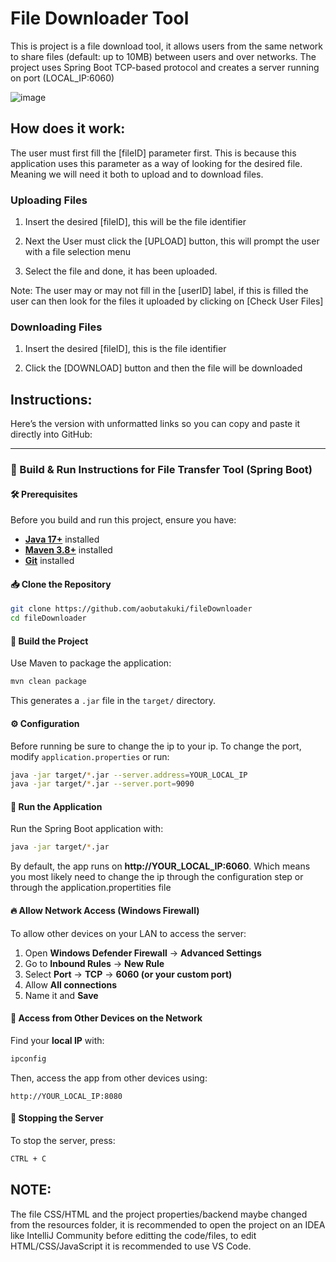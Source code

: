 # File Downloader Tool
This is project is a file download tool, it allows users from the same network to share files (default: up to 10MB) between users and over networks. The project uses Spring Boot TCP-based protocol and creates a server running on port (LOCAL_IP:6060)

![image](https://github.com/user-attachments/assets/cd5293c5-8803-4aaf-858a-bba38054a885)


## How does it work:

The user must first fill the [fileID] parameter first. This is because this application uses this parameter as a way of looking for the desired file. Meaning we will need it both to upload and to download files.

### Uploading Files
1. Insert the desired [fileID], this will be the file identifier

2. Next the User must click the [UPLOAD] button, this will prompt the user with a file selection menu

3. Select the file and done, it has been uploaded.

Note: The user may or may not fill in the [userID] label, if this is filled the user can then look for the files it uploaded by clicking on [Check User Files]

### Downloading Files
1. Insert the desired [fileID], this is the file identifier

2. Click the [DOWNLOAD] button and then the file will be downloaded
   
## Instructions:

Here’s the version with unformatted links so you can copy and paste it directly into GitHub:  

---

### 📌 Build & Run Instructions for File Transfer Tool (Spring Boot)

#### 🛠️ Prerequisites  
Before you build and run this project, ensure you have:  
- **[Java 17+](https://adoptium.net/)** installed  
- **[Maven 3.8+](https://maven.apache.org/download.cgi)** installed  
- **[Git](https://git-scm.com/downloads)** installed

#### 📥 Clone the Repository  
```sh
git clone https://github.com/aobutakuki/fileDownloader
cd fileDownloader
```

#### 🔨 Build the Project  
Use Maven to package the application:  
```sh
mvn clean package
```
This generates a `.jar` file in the `target/` directory.

#### ⚙️ Configuration  
Before running be sure to change the ip to your ip.
To change the port, modify `application.properties` or run:  
```sh
java -jar target/*.jar --server.address=YOUR_LOCAL_IP
java -jar target/*.jar --server.port=9090

```

#### 🚀 Run the Application  
Run the Spring Boot application with:  
```sh
java -jar target/*.jar
```
By default, the app runs on **http://YOUR_LOCAL_IP:6060**.
Which means you most likely need to change the ip through the configuration step or through the application.propertities file

#### 🔥 Allow Network Access (Windows Firewall)  
To allow other devices on your LAN to access the server:  
1. Open **Windows Defender Firewall** → **Advanced Settings**  
2. Go to **Inbound Rules** → **New Rule**  
3. Select **Port** → **TCP** → **6060 (or your custom port)**  
4. Allow **All connections**  
5. Name it and **Save**  

#### 📡 Access from Other Devices on the Network  
Find your **local IP** with:  
```sh
ipconfig
```
Then, access the app from other devices using:  
```
http://YOUR_LOCAL_IP:8080
```

#### 🛑 Stopping the Server  
To stop the server, press:  
```sh
CTRL + C
```


## NOTE:
The file CSS/HTML and the project properties/backend maybe changed from the resources folder, it is recommended to open the project on an IDEA like IntelliJ Community before editting the code/files, to edit HTML/CSS/JavaScript it is recommended to use VS Code.

